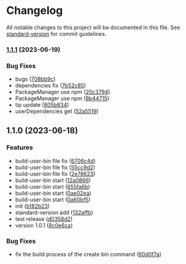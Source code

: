# Changelog

All notable changes to this project will be documented in this file. See [standard-version](https://github.com/conventional-changelog/standard-version) for commit guidelines.

### [1.1.1](https://github.com/laoer536/node-bins/compare/v1.1.0...v1.1.1) (2023-06-19)


### Bug Fixes

* bugs ([708bb9c](https://github.com/laoer536/node-bins/commit/708bb9c538cc0a31ab1831921b3557a4c70f4bff))
* dependencies fix ([7b52c85](https://github.com/laoer536/node-bins/commit/7b52c855ba8c1db19fcf8c38daa737293b75c3b7))
* PackageManager use npm ([20c3794](https://github.com/laoer536/node-bins/commit/20c3794d9914f43db9d6361d3d0d4e5706bf10c8))
* PackageManager use npm ([8b44715](https://github.com/laoer536/node-bins/commit/8b44715bb79a568063e2505e9273bdd24af77ba2))
* tip update ([805b834](https://github.com/laoer536/node-bins/commit/805b83493d37c8060ba9fdb366bb2b5285bbc288))
* userDependencies get ([52a5519](https://github.com/laoer536/node-bins/commit/52a5519b1e007d830e1de0f2a04ef8a8c37a9ee6))

## 1.1.0 (2023-06-18)


### Features

* build-user-bin file fix ([6706c4d](https://github.com/laoer536/node-bins/commit/6706c4d327eeed5cd0ee0d700f25bb3deb677b05))
* build-user-bin file fix ([55cc9d2](https://github.com/laoer536/node-bins/commit/55cc9d25830a7ce2f87a2129463509d2ca93ff77))
* build-user-bin file fix ([2e78623](https://github.com/laoer536/node-bins/commit/2e786230ad809ed356217343879848ae2da454fe))
* build-user-bin start ([12a0866](https://github.com/laoer536/node-bins/commit/12a0866112bf8a3e26d5721f58d9192875c354c3))
* build-user-bin start ([655fa6b](https://github.com/laoer536/node-bins/commit/655fa6b17caa29cc0e88798fb3d765dc2c7a8380))
* build-user-bin start ([0ae02ea](https://github.com/laoer536/node-bins/commit/0ae02eae1ebc612529c02fbd425143eba233a5db))
* build-user-bin start ([0a60bf5](https://github.com/laoer536/node-bins/commit/0a60bf53c400495f534051da3b704d4213861c1e))
* init ([b182b23](https://github.com/laoer536/node-bins/commit/b182b232327a5ab74e4407d3cba41a32ef603231))
* standard-version add ([132affb](https://github.com/laoer536/node-bins/commit/132affb57493766d1eed8c6678fe711c5fa5f948))
* test release ([d0358d2](https://github.com/laoer536/node-bins/commit/d0358d28092cd1b67055f2c45a14f262ef47f0fa))
* version 1.0.1 ([8c0e6ca](https://github.com/laoer536/node-bins/commit/8c0e6ca8407a6dcb34d5b2652f866cab7eb06547))


### Bug Fixes

* fix the build process of the create bin command ([60d0f7a](https://github.com/laoer536/node-bins/commit/60d0f7a6c5d32dcbe4169d4021728e45bd8ae0c8))
